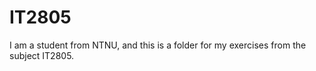 # IT2805

I am a student from NTNU, and this is a folder for my exercises from the subject IT2805. 
